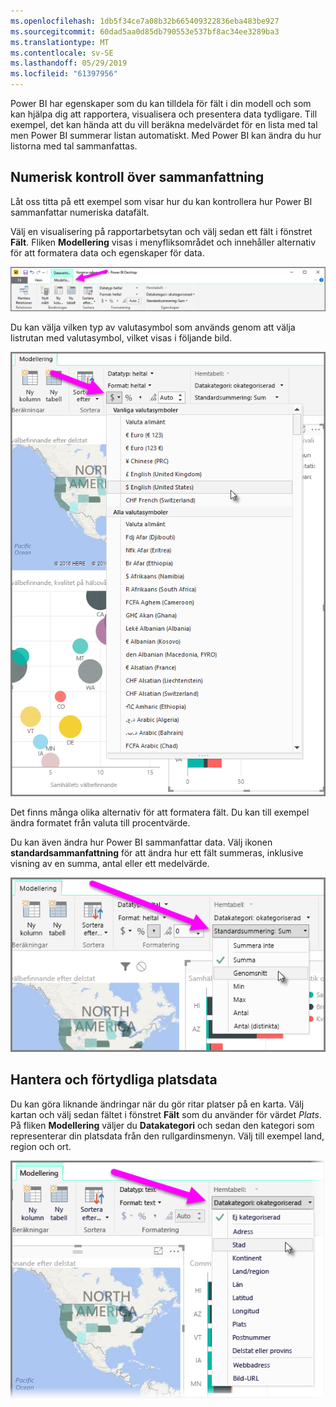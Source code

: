 ```yaml
---
ms.openlocfilehash: 1db5f34ce7a08b32b665409322836eba483be927
ms.sourcegitcommit: 60dad5aa0d85db790553e537bf8ac34ee3289ba3
ms.translationtype: MT
ms.contentlocale: sv-SE
ms.lasthandoff: 05/29/2019
ms.locfileid: "61397956"
---
```

Power BI har egenskaper som du kan tilldela för fält i din modell och som kan hjälpa dig att rapportera, visualisera och presentera data tydligare. Till exempel, det kan hända att du vill beräkna medelvärdet för en lista med tal men Power BI summerar listan automatiskt. Med Power BI kan ändra du hur listorna med tal sammanfattas.

## <a name="numeric-control-over-summarization"></a>Numerisk kontroll över sammanfattning
Låt oss titta på ett exempel som visar hur du kan kontrollera hur Power BI sammanfattar numeriska datafält.

Välj en visualisering på rapportarbetsytan och välj sedan ett fält i fönstret **Fält**. Fliken **Modellering** visas i menyfliksområdet och innehåller alternativ för att formatera data och egenskaper för data.

![](media/3-11d-customize-summarization-categorization/3-11d_1.png)

Du kan välja vilken typ av valutasymbol som används genom att välja listrutan med valutasymbol, vilket visas i följande bild.

![](media/3-11d-customize-summarization-categorization/3-11d_2.png)

Det finns många olika alternativ för att formatera fält. Du kan till exempel ändra formatet från valuta till procentvärde.

Du kan även ändra hur Power BI sammanfattar data. Välj ikonen **standardsammanfattning** för att ändra hur ett fält summeras, inklusive visning av en summa, antal eller ett medelvärde.

![](media/3-11d-customize-summarization-categorization/3-11d_3.png)

## <a name="manage-and-clarify-your-location-data"></a>Hantera och förtydliga platsdata
Du kan göra liknande ändringar när du gör ritar platser på en karta. Välj kartan och välj sedan fältet i fönstret **Fält** som du använder för värdet *Plats*. På fliken **Modellering** väljer du **Datakategori** och sedan den kategori som representerar din platsdata från den rullgardinsmenyn. Välj till exempel land, region och ort.

![](media/3-11d-customize-summarization-categorization/3-11d_4.png)

